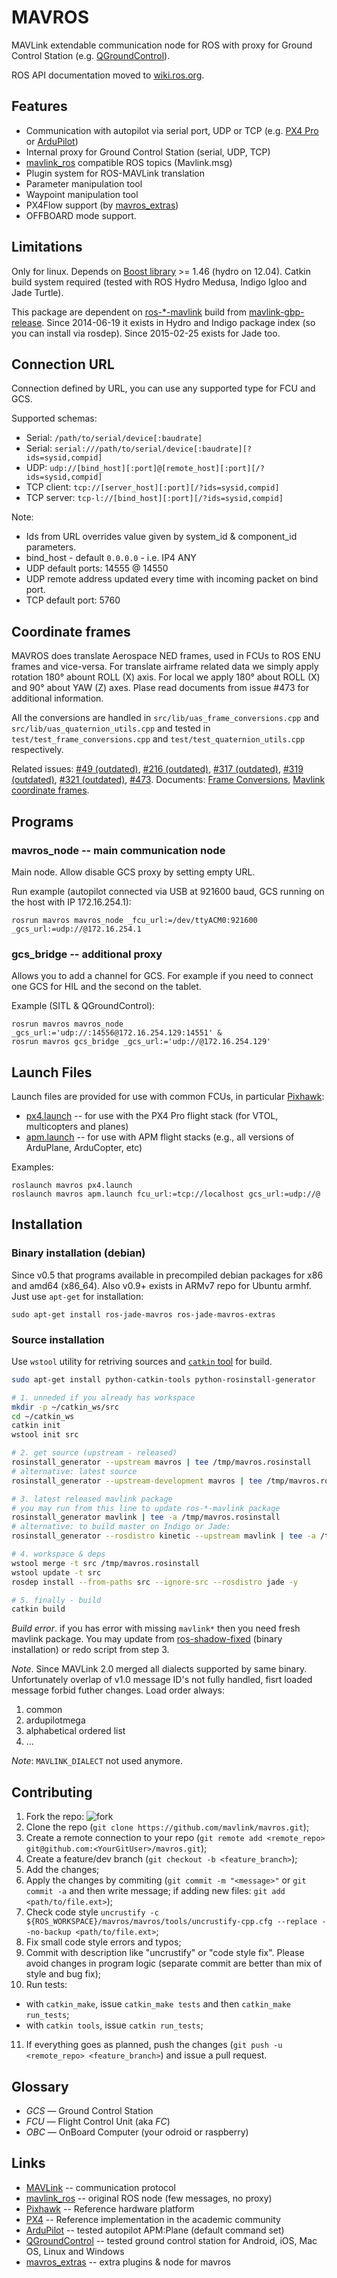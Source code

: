 MAVROS
======

MAVLink extendable communication node for ROS
with proxy for Ground Control Station (e.g. [QGroundControl][qgc]).

ROS API documentation moved to [wiki.ros.org][wiki].


Features
--------

  - Communication with autopilot via serial port, UDP or TCP (e.g. [PX4 Pro][px4] or [ArduPilot][apm])
  - Internal proxy for Ground Control Station (serial, UDP, TCP)
  - [mavlink\_ros][mlros] compatible ROS topics (Mavlink.msg)
  - Plugin system for ROS-MAVLink translation
  - Parameter manipulation tool
  - Waypoint manipulation tool
  - PX4Flow support (by [mavros\_extras][mrext])
  - OFFBOARD mode support.


Limitations
-----------

Only for linux. Depends on [Boost library][boost] >= 1.46 (hydro on 12.04).
Catkin build system required (tested with ROS Hydro Medusa, Indigo Igloo and Jade Turtle).

This package are dependent on [ros-\*-mavlink][mlwiki] build from [mavlink-gbp-release][mlgbp].
Since 2014-06-19 it exists in Hydro and Indigo package index (so you can install via rosdep).
Since 2015-02-25 exists for Jade too.


Connection URL
--------------

Connection defined by URL, you can use any supported type for FCU and GCS.

Supported schemas:

  - Serial: `/path/to/serial/device[:baudrate]`
  - Serial: `serial:///path/to/serial/device[:baudrate][?ids=sysid,compid]`
  - UDP: `udp://[bind_host][:port]@[remote_host][:port][/?ids=sysid,compid]`
  - TCP client: `tcp://[server_host][:port][/?ids=sysid,compid]`
  - TCP server: `tcp-l://[bind_host][:port][/?ids=sysid,compid]`

Note:

  - Ids from URL overrides value given by system\_id & component\_id parameters.
  - bind\_host - default `0.0.0.0` - i.e. IP4 ANY
  - UDP default ports: 14555 @ 14550
  - UDP remote address updated every time with incoming packet on bind port.
  - TCP default port: 5760


Coordinate frames
-----------------

MAVROS does translate Aerospace NED frames, used in FCUs to ROS ENU frames and vice-versa.
For translate airframe related data we simply apply rotation 180° abount ROLL (X) axis.
For local we apply 180° about ROLL (X) and 90° about YAW (Z) axes.
Plase read documents from issue #473 for additional information.

All the conversions are handled in `src/lib/uas_frame_conversions.cpp` and `src/lib/uas_quaternion_utils.cpp` and tested in `test/test_frame_conversions.cpp` and `test/test_quaternion_utils.cpp` respectively.

Related issues: [#49 (outdated)][iss49], [#216 (outdated)][iss216], [#317 (outdated)][iss317], [#319 (outdated)][iss319], [#321 (outdated)][iss321], [#473][iss473].
Documents: [Frame Conversions][iss473rfc], [Mavlink coordinate frames][iss473table].


Programs
--------

### mavros\_node -- main communication node

Main node. Allow disable GCS proxy by setting empty URL.

Run example (autopilot connected via USB at 921600 baud, GCS running on the host with IP 172.16.254.1):

    rosrun mavros mavros_node _fcu_url:=/dev/ttyACM0:921600 _gcs_url:=udp://@172.16.254.1

### gcs\_bridge -- additional proxy

Allows you to add a channel for GCS.
For example if you need to connect one GCS for HIL and the second on the tablet.

Example (SITL & QGroundControl):

    rosrun mavros mavros_node _gcs_url:='udp://:14556@172.16.254.129:14551' &
    rosrun mavros gcs_bridge _gcs_url:='udp://@172.16.254.129'




Launch Files
------------

Launch files are provided for use with common FCUs, in particular [Pixhawk](pixhawk):

  * [px4.launch](launch/px4.launch) -- for use with the PX4 Pro flight stack (for VTOL, multicopters and planes)
  * [apm.launch](launch/apm.launch) -- for use with APM flight stacks (e.g., all versions of ArduPlane, ArduCopter, etc)

Examples:

    roslaunch mavros px4.launch 
    roslaunch mavros apm.launch fcu_url:=tcp://localhost gcs_url:=udp://@


Installation
------------

### Binary installation (debian)

Since v0.5 that programs available in precompiled debian packages for x86 and amd64 (x86\_64).
Also v0.9+ exists in ARMv7 repo for Ubuntu armhf.
Just use `apt-get` for installation:

    sudo apt-get install ros-jade-mavros ros-jade-mavros-extras


### Source installation

Use `wstool` utility for retriving sources and [`catkin` tool][catkin] for build.

```sh
sudo apt-get install python-catkin-tools python-rosinstall-generator

# 1. unneded if you already has workspace
mkdir -p ~/catkin_ws/src
cd ~/catkin_ws
catkin init
wstool init src

# 2. get source (upstream - released)
rosinstall_generator --upstream mavros | tee /tmp/mavros.rosinstall
# alternative: latest source
rosinstall_generator --upstream-development mavros | tee /tmp/mavros.rosinstall

# 3. latest released mavlink package
# you may run from this line to update ros-*-mavlink package
rosinstall_generator mavlink | tee -a /tmp/mavros.rosinstall
# alternative: to build master on Indigo or Jade:
rosinstall_generator --rosdistro kinetic --upstream mavlink | tee -a /tmp/mavros.rosinstall

# 4. workspace & deps
wstool merge -t src /tmp/mavros.rosinstall
wstool update -t src
rosdep install --from-paths src --ignore-src --rosdistro jade -y

# 5. finally - build
catkin build
```

*Build error*. if you has error with missing `mavlink*` then you need fresh mavlink package.
You may update from [ros-shadow-fixed][shadow] (binary installation) or redo script from step 3.

*Note*. Since MAVLink 2.0 merged all dialects supported by same binary.
Unfortunately overlap of v1.0 message ID's not fully handled, fisrt loaded message forbid futher changes.
Load order always:

1. common
2. ardupilotmega
3. alphabetical ordered list
4. ...

*Note*: `MAVLINK_DIALECT` not used anymore.


Contributing
------------

1. Fork the repo:
![fork](http://s24.postimg.org/pfvt9sdv9/Fork_mavros.png)
2. Clone the repo (`git clone https://github.com/mavlink/mavros.git`);
3. Create a remote connection to your repo (`git remote add <remote_repo> git@github.com:<YourGitUser>/mavros.git`);
4. Create a feature/dev branch (`git checkout -b <feature_branch>`);
5. Add the changes;
6. Apply the changes by commiting (`git commit -m "<message>"` or `git commit -a` and then write message; if adding new files: `git add <path/to/file.ext>`);
7. Check code style `uncrustify -c ${ROS_WORKSPACE}/mavros/mavros/tools/uncrustify-cpp.cfg --replace --no-backup <path/to/file.ext>`;
8. Fix small code style errors and typos;
9. Commit with description like "uncrustify" or "code style fix". Please avoid changes in program logic (separate commit are better than mix of style and bug fix);
10. Run tests:
 - with `catkin_make`, issue `catkin_make tests` and then `catkin_make run_tests`;
 - with `catkin tools`, issue `catkin run_tests`;
11. If everything goes as planned, push the changes (`git push -u <remote_repo> <feature_branch>`) and issue a pull request.


Glossary
--------

  - *GCS* — Ground Control Station
  - *FCU* — Flight Control Unit (aka *FC*)
  - *OBC* — OnBoard Computer (your odroid or raspberry)


Links
-----

  - [MAVLink][ml] -- communication protocol
  - [mavlink\_ros][mlros] -- original ROS node (few messages, no proxy)
  - [Pixhawk][pixhawk] -- Reference hardware platform
  - [PX4][px4] -- Reference implementation in the academic community
  - [ArduPilot][apm] -- tested autopilot APM:Plane (default command set)
  - [QGroundControl][qgc] -- tested ground control station for Android, iOS, Mac OS, Linux and Windows
  - [mavros\_extras][mrext] -- extra plugins & node for mavros


[qgc]: http://qgroundcontrol.org/
[pixhawk]: http://pixhawk.org/
[px4]: http://px4.io/
[apm]: http://ardupilot.com/
[mlros]: https://github.com/mavlink/mavlink_ros
[boost]: http://www.boost.org/
[ml]: http://mavlink.org/mavlink/start
[mlgbp]: https://github.com/mavlink/mavlink-gbp-release
[iss35]: https://github.com/mavlink/mavros/issues/35
[iss49]: https://github.com/mavlink/mavros/issues/49
[iss216]: https://github.com/mavlink/mavros/issues/216
[iss317]: https://github.com/mavlink/mavros/issues/317
[iss319]: https://github.com/mavlink/mavros/issues/319
[iss321]: https://github.com/mavlink/mavros/issues/321
[iss473]: https://github.com/mavlink/mavros/issues/473
[wiki]: http://wiki.ros.org/mavros
[mrext]: https://github.com/mavlink/mavros/tree/master/mavros_extras
[mlwiki]: http://wiki.ros.org/mavlink
[shadow]: http://packages.ros.org/ros-shadow-fixed/ubuntu/pool/main/r/ros-jade-mavlink/
[catkin]: https://catkin-tools.readthedocs.org/en/latest/
[iss473rfc]: https://docs.google.com/document/d/1bDhaozrUu9F915T58WGzZeOM-McyU20dwxX-NRum1KA/edit
[iss473table]: https://docs.google.com/spreadsheets/d/1LnsWTblU92J5_SMinTvBvHJWx6sqvzFa8SKbn8TXlnU/edit#gid=0
